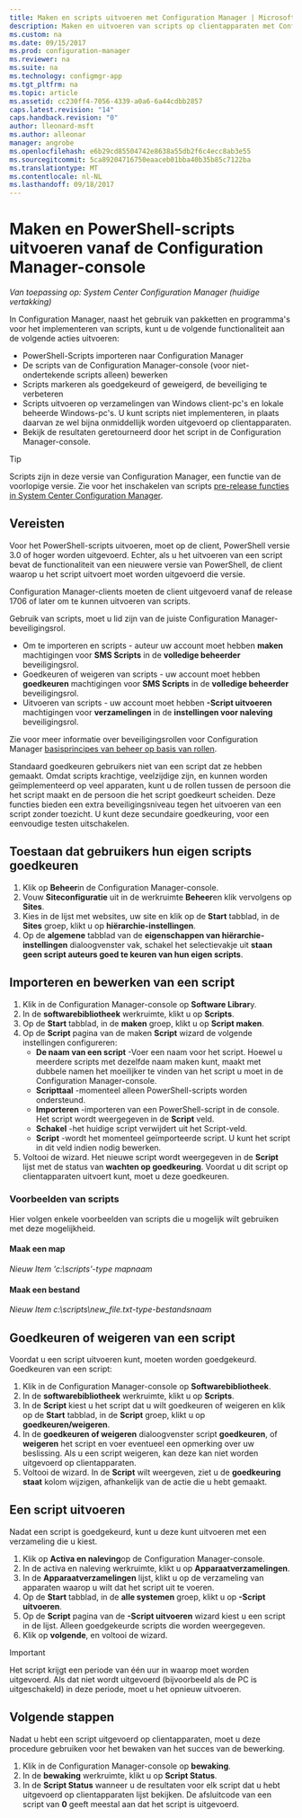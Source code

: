 ```yaml
---
title: Maken en scripts uitvoeren met Configuration Manager | Microsoft Docs
description: Maken en uitvoeren van scripts op clientapparaten met Configuration Manager.
ms.custom: na
ms.date: 09/15/2017
ms.prod: configuration-manager
ms.reviewer: na
ms.suite: na
ms.technology: configmgr-app
ms.tgt_pltfrm: na
ms.topic: article
ms.assetid: cc230ff4-7056-4339-a0a6-6a44cdbb2857
caps.latest.revision: "14"
caps.handback.revision: "0"
author: lleonard-msft
ms.author: alleonar
manager: angrobe
ms.openlocfilehash: e6b29cd85504742e8638a55db2f6c4ecc8ab3e55
ms.sourcegitcommit: 5ca89204716750eaaceb01bba40b35b85c7122ba
ms.translationtype: MT
ms.contentlocale: nl-NL
ms.lasthandoff: 09/18/2017
---
```

# <a name="create-and-run-powershell-scripts-from-the-configuration-manager-console"></a>Maken en PowerShell-scripts uitvoeren vanaf de Configuration Manager-console

*Van toepassing op: System Center Configuration Manager (huidige vertakking)*

In Configuration Manager, naast het gebruik van pakketten en programma's voor het implementeren van scripts, kunt u de volgende functionaliteit aan de volgende acties uitvoeren:

- PowerShell-Scripts importeren naar Configuration Manager
- De scripts van de Configuration Manager-console (voor niet-ondertekende scripts alleen) bewerken
- Scripts markeren als goedgekeurd of geweigerd, de beveiliging te verbeteren
- Scripts uitvoeren op verzamelingen van Windows client-pc's en lokale beheerde Windows-pc's. U kunt scripts niet implementeren, in plaats daarvan ze wel bijna onmiddellijk worden uitgevoerd op clientapparaten.
- Bekijk de resultaten geretourneerd door het script in de Configuration Manager-console.

>[!TIP]
>Scripts zijn in deze versie van Configuration Manager, een functie van de voorlopige versie. Zie voor het inschakelen van scripts [pre-release functies in System Center Configuration Manager](/sccm/core/servers/manage/pre-release-features).

## <a name="prerequisites"></a>Vereisten

Voor het PowerShell-scripts uitvoeren, moet op de client, PowerShell versie 3.0 of hoger worden uitgevoerd. Echter, als u het uitvoeren van een script bevat de functionaliteit van een nieuwere versie van PowerShell, de client waarop u het script uitvoert moet worden uitgevoerd die versie.

Configuration Manager-clients moeten de client uitgevoerd vanaf de release 1706 of later om te kunnen uitvoeren van scripts.

Gebruik van scripts, moet u lid zijn van de juiste Configuration Manager-beveiligingsrol.

- Om te importeren en scripts - auteur uw account moet hebben **maken** machtigingen voor **SMS Scripts** in de **volledige beheerder** beveiligingsrol.
- Goedkeuren of weigeren van scripts - uw account moet hebben **goedkeuren** machtigingen voor **SMS Scripts** in de **volledige beheerder** beveiligingsrol.
- Uitvoeren van scripts - uw account moet hebben **-Script uitvoeren** machtigingen voor **verzamelingen** in de **instellingen voor naleving** beveiligingsrol.

Zie voor meer informatie over beveiligingsrollen voor Configuration Manager [basisprincipes van beheer op basis van rollen](/sccm/core/understand/fundamentals-of-role-based-administration).

Standaard goedkeuren gebruikers niet van een script dat ze hebben gemaakt. Omdat scripts krachtige, veelzijdige zijn, en kunnen worden geïmplementeerd op veel apparaten, kunt u de rollen tussen de persoon die het script maakt en de persoon die het script goedkeurt scheiden. Deze functies bieden een extra beveiligingsniveau tegen het uitvoeren van een script zonder toezicht. U kunt deze secundaire goedkeuring, voor een eenvoudige testen uitschakelen.

## <a name="allow-users-to-approve-their-own-scripts"></a>Toestaan dat gebruikers hun eigen scripts goedkeuren

1. Klik op **Beheer**in de Configuration Manager-console.
2. Vouw **Siteconfiguratie** uit in de werkruimte **Beheer**en klik vervolgens op **Sites**.
3. Kies in de lijst met websites, uw site en klik op de **Start** tabblad, in de **Sites** groep, klikt u op **hiërarchie-instellingen**.
4. Op de **algemene** tabblad van de **eigenschappen van hiërarchie-instellingen** dialoogvenster vak, schakel het selectievakje uit **staan geen script auteurs goed te keuren van hun eigen scripts**.

## <a name="import-and-edit-a-script"></a>Importeren en bewerken van een script

1. Klik in de Configuration Manager-console op **Software Librar**y.
2. In de **softwarebibliotheek** werkruimte, klikt u op **Scripts**.
3. Op de **Start** tabblad, in de **maken** groep, klikt u op **Script maken**.
4. Op de **Script** pagina van de maken **Script** wizard de volgende instellingen configureren:
    - **De naam van een script** -Voer een naam voor het script. Hoewel u meerdere scripts met dezelfde naam maken kunt, maakt met dubbele namen het moeilijker te vinden van het script u moet in de Configuration Manager-console.
    - **Scripttaal** -momenteel alleen PowerShell-scripts worden ondersteund.
    - **Importeren** -importeren van een PowerShell-script in de console. Het script wordt weergegeven in de **Script** veld.
    - **Schakel** -het huidige script verwijdert uit het Script-veld.
    - **Script** -wordt het momenteel geïmporteerde script. U kunt het script in dit veld indien nodig bewerken.
5. Voltooi de wizard. Het nieuwe script wordt weergegeven in de **Script** lijst met de status van **wachten op goedkeuring**. Voordat u dit script op clientapparaten uitvoert kunt, moet u deze goedkeuren.

### <a name="script-examples"></a>Voorbeelden van scripts

Hier volgen enkele voorbeelden van scripts die u mogelijk wilt gebruiken met deze mogelijkheid.

#### <a name="create-a-folder"></a>Maak een map

*Nieuw Item 'c:\scripts'-type mapnaam*


#### <a name="create-a-file"></a>Maak een bestand

*Nieuw Item c:\scripts\new_file.txt-type-bestandsnaam*


## <a name="approve-or-deny-a-script"></a>Goedkeuren of weigeren van een script

Voordat u een script uitvoeren kunt, moeten worden goedgekeurd. Goedkeuren van een script:

1. Klik in de Configuration Manager-console op **Softwarebibliotheek**.
2. In de **softwarebibliotheek** werkruimte, klikt u op **Scripts**.
3. In de **Script** kiest u het script dat u wilt goedkeuren of weigeren en klik op de **Start** tabblad, in de **Script** groep, klikt u op **goedkeuren/weigeren**.
4. In de **goedkeuren of weigeren** dialoogvenster script **goedkeuren**, of **weigeren** het script en voer eventueel een opmerking over uw beslissing. Als u een script weigeren, kan deze kan niet worden uitgevoerd op clientapparaten.
5. Voltooi de wizard. In de **Script** wilt weergeven, ziet u de **goedkeuring staat** kolom wijzigen, afhankelijk van de actie die u hebt gemaakt.

## <a name="run-a-script"></a>Een script uitvoeren
Nadat een script is goedgekeurd, kunt u deze kunt uitvoeren met een verzameling die u kiest.

1. Klik op **Activa en naleving**op de Configuration Manager-console.
2. In de activa en naleving werkruimte, klikt u op **Apparaatverzamelingen**.
3. In de **Apparaatverzamelingen** lijst, klikt u op de verzameling van apparaten waarop u wilt dat het script uit te voeren.
4. Op de **Start** tabblad, in de **alle systemen** groep, klikt u op **-Script uitvoeren**.
5. Op de **Script** pagina van de **-Script uitvoeren** wizard kiest u een script in de lijst. Alleen goedgekeurde scripts die worden weergegeven.
6. Klik op **volgende**, en voltooi de wizard.

>[!IMPORTANT]
>Het script krijgt een periode van één uur in waarop moet worden uitgevoerd. Als dat niet wordt uitgevoerd (bijvoorbeeld als de PC is uitgeschakeld) in deze periode, moet u het opnieuw uitvoeren.

## <a name="next-steps"></a>Volgende stappen

Nadat u hebt een script uitgevoerd op clientapparaten, moet u deze procedure gebruiken voor het bewaken van het succes van de bewerking.

1. Klik in de Configuration Manager-console op **bewaking**.
2. In de **bewaking** werkruimte, klikt u op **Script Status**.
3. In de **Script Status** wanneer u de resultaten voor elk script dat u hebt uitgevoerd op clientapparaten lijst bekijken. De afsluitcode van een script van **0** geeft meestal aan dat het script is uitgevoerd.
